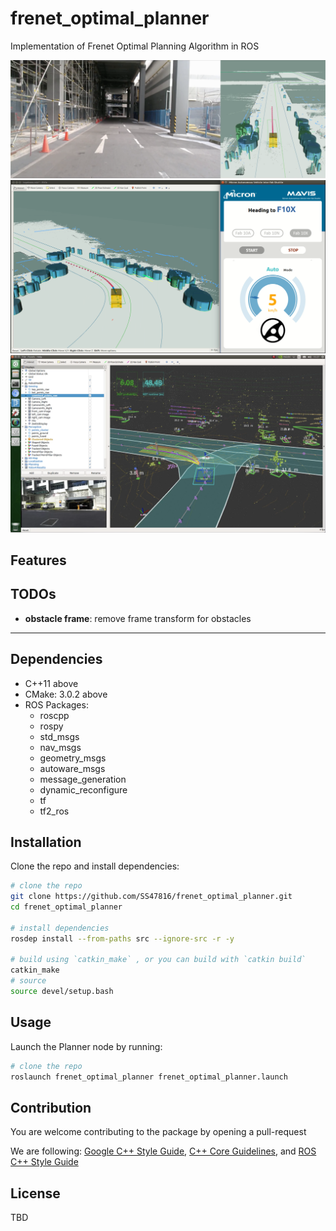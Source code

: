 # frenet_optimal_planner
Implementation of Frenet Optimal Planning Algorithm in ROS

![image](./pics/micron_0.png "Demo 1")
![image](./pics/micron_1.png "Demo 2")
![image](./pics/e8_0.png "Demo 3")

## Features

## TODOs
* **obstacle frame**: remove frame transform for obstacles 
* ****
## Dependencies
* C++11 above
* CMake: 3.0.2 above
* ROS Packages:
    * roscpp
    * rospy
    * std_msgs
    * nav_msgs
    * geometry_msgs
    * autoware_msgs
    * message_generation
    * dynamic_reconfigure
    * tf
    * tf2_ros

## Installation
Clone the repo and install dependencies:
```bash
# clone the repo
git clone https://github.com/SS47816/frenet_optimal_planner.git
cd frenet_optimal_planner

# install dependencies
rosdep install --from-paths src --ignore-src -r -y

# build using `catkin_make` , or you can build with `catkin build`
catkin_make
# source 
source devel/setup.bash
```

## Usage

Launch the Planner node by running:
```bash
# clone the repo
roslaunch frenet_optimal_planner frenet_optimal_planner.launch
```

## Contribution
You are welcome contributing to the package by opening a pull-request

We are following: 
[Google C++ Style Guide](https://google.github.io/styleguide/cppguide.html), 
[C++ Core Guidelines](https://isocpp.github.io/CppCoreGuidelines/CppCoreGuidelines#main), 
and [ROS C++ Style Guide](http://wiki.ros.org/CppStyleGuide)

## License
TBD